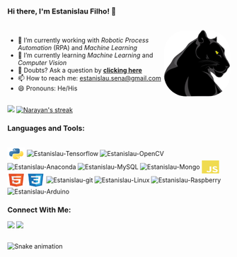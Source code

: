 ### Hi there, I'm Estanislau Filho! 👋

<div style="display: inline_block"><br>
  <img align="right" alt="Estanislau-pic" height="150" style="border-radius:50px;" src="profile.png">
</div>

- 🔭 I’m currently working with *Robotic Process Automation* (RPA) and *Machine Learning*
- 🌱 I’m currently learning *Machine Learning* and *Computer Vision*
- 💬 Doubts? Ask a question by [**clicking here**](https://github.com/EstanislauFilho/EstanislauFilho/issues)
- 📫 How to reach me: estanislau.sena@gmail.com
- 😄 Pronouns: He/His



##
<picture>
<source srcset="https://github-readme-stats.vercel.app/api?username=estanislaufilho&show_icons=true&theme=radical"
  media="(prefers-color-scheme: radical)"/>
<source srcset="https://github-readme-stats.vercel.app/api?username=EstanislauFilho&show_icons=true"
  media="(prefers-color-scheme: light), (prefers-color-scheme: radical)"/>
<img src="https://github-readme-stats.vercel.app/api?username=anuraghazra&show_icons=true&theme=radical" />
</picture>




<a href="https://github.com/EstanislauFilho/github-readme-streak-stats">
    <img title="🔥 Get streak stats for your profile at git.io/streak-stats" alt="Narayan's streak" src="https://github-readme-streak-stats.herokuapp.com/?user=EstanislauFilho&theme=black-ice&hide_border=true&stroke=0000&background=060A0CD0"/>
</a>




### Languages and Tools:
<div style="display: inline_block"><br>
  <img align="center" alt="Estanislau-Python" height="30" width="40" src="https://raw.githubusercontent.com/devicons/devicon/master/icons/python/python-original.svg">
  <img align="center" alt="Estanislau-Tensorflow" height="30" width="40"  src="https://cdn.jsdelivr.net/gh/devicons/devicon/icons/tensorflow/tensorflow-original.svg">
  <img align="center" alt="Estanislau-OpenCV" height="30" width="40"  src="https://cdn.jsdelivr.net/gh/devicons/devicon/icons/opencv/opencv-original-wordmark.svg">
  <img align="center" alt="Estanislau-Anaconda" height="30" width="40"  src="https://cdn.jsdelivr.net/gh/devicons/devicon/icons/anaconda/anaconda-original.svg">
  <img align="center" alt="Estanislau-MySQL" height="30" width="40"  src="https://cdn.jsdelivr.net/gh/devicons/devicon/icons/mysql/mysql-original-wordmark.svg"> 
  <img align="center" alt="Estanislau-Mongo" height="30" width="40"  src="https://cdn.jsdelivr.net/gh/devicons/devicon/icons/mongodb/mongodb-original-wordmark.svg">  
  <img align="center" alt="Estanislau-Js" height="30" width="40" src="https://raw.githubusercontent.com/devicons/devicon/master/icons/javascript/javascript-plain.svg">
  <img align="center" alt="Estanislau-HTML" height="30" width="40" src="https://raw.githubusercontent.com/devicons/devicon/master/icons/html5/html5-original.svg">
  <img align="center" alt="Estanislau-CSS" height="30" width="40" src="https://raw.githubusercontent.com/devicons/devicon/master/icons/css3/css3-original.svg">
  <img align="center" alt="Estanislau-git" height="30" width="40"  src="https://cdn.jsdelivr.net/gh/devicons/devicon/icons/git/git-original-wordmark.svg">
  <img align="center" alt="Estanislau-Linux" height="30" width="40"  src="https://cdn.jsdelivr.net/gh/devicons/devicon/icons/linux/linux-original.svg">
  <img align="center" alt="Estanislau-Raspberry" height="30" width="40"  src="https://cdn.jsdelivr.net/gh/devicons/devicon/icons/raspberrypi/raspberrypi-original.svg">
   <img align="center" alt="Estanislau-Arduino" height="30" width="40"  src="https://cdn.jsdelivr.net/gh/devicons/devicon/icons/arduino/arduino-original-wordmark.svg">
</div>


### Connect With Me:
<div> 
  <a href="https://www.linkedin.com/in/estanislau-sena-filho/" target="_blank"><img src="https://img.shields.io/badge/-LinkedIn-%230077B5?style=for-the-badge&logo=linkedin&logoColor=white" target="_blank"></a> 
    <a href="estanislau.sena@gmail.com" target="_blank"><img src="https://img.shields.io/badge/Gmail-D14836?style=for-the-badge&logo=gmail&logoColor=white"></a> 
</div>

##
![Snake animation](https://github.com//EstanislauFilho//EstanislauFilho/blob/output/github-contribution-grid-snake.svg)
